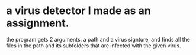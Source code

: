 # a virus detector I made as an assignment.

the program gets 2 arguments: a path and a virus signture, 
and finds all the files in the path and its subfolders that are infected with the given virus.

